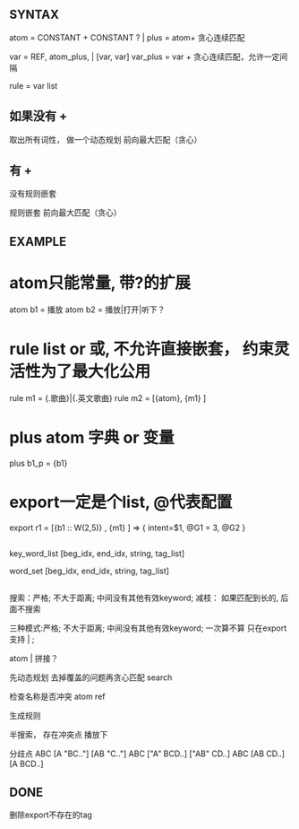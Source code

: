 

## SYNTAX
atom = CONSTANT + CONSTANT ? |
plus = atom+  贪心连续匹配

var = REF, atom_plus, |  [var, var]
var_plus = var +  贪心连续匹配，允许一定间隔

rule = var list


## 如果没有 + 
取出所有词性， 做一个动态规划
前向最大匹配（贪心）



## 有 + 
没有规则嵌套

规则嵌套 前向最大匹配（贪心）


## EXAMPLE

# atom只能常量, 带?的扩展
atom b1 = 播放
atom b2 = 播放|打开|听下？

# rule list or 或,  不允许直接嵌套， 约束灵活性为了最大化公用
rule m1 = {.歌曲}|{.英文歌曲}
rule m2 = [{atom}, {m1} ]

# plus atom 字典 or 变量
plus b1_p = {b1}

# export一定是个list, @代表配置
export r1 = [{b1 :: W(2,5)} , {m1} ]  => { intent=$1, @G1 = 3, @G2 }

## 
key_word_list
[beg_idx, end_idx, string, tag_list]

word_set
[beg_idx, end_idx, string, tag_list]


## 

搜索：严格; 不大于距离;  中间没有其他有效keyword; 
     减枝： 如果匹配到长的, 后面不搜索


三种模式:严格; 不大于距离;  中间没有其他有效keyword; 一次算不算
只在export支持 | ;

atom | 拼接？

先动态规划 去掉覆盖的问题再贪心匹配
search

检查名称是否冲突  atom  ref

生成规则


半搜索， 存在冲突点  播放下


分歧点
ABC  [A "BC.."] [AB "C.."]
ABC  ["A" BCD..] ["AB" CD..]
ABC  [AB CD..] [A BCD..]

## DONE
删除export不存在的tag

